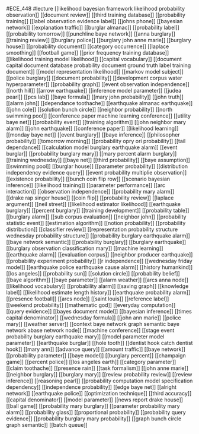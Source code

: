 #ECE_448
#lecture
[[likelihood bayesian framework likelihood probability observation]]
[[document review]]
[[third training database]]
[[probability training]]
[[label observation evidence label]]
[[johns phone]]
[[bayesian network]]
[[explanation traffic]]
[[burglar almanac]]
[[probability label]]
[[probability tomorrow]]
[[punchline baye network]]
[[anna burglary]]
[[training review]]
[[burglary police]]
[[burglary john anne marie]]
[[burglary house]]
[[probability document]]
[[category occurrence]]
[[laplace smoothing]]
[[football game]]
[[prior frequency training database]]
[[likelihood training model likelihood]]
[[capital vocabulary]]
[[document capital document database probability document ground truth label training document]]
[[model representation likelihood]]
[[markov model subject]]
[[police burglary]]
[[document probability]]
[[development corpus water hyperparameter]]
[[probability graph]]
[[event observation independence]]
[[north hill]]
[[arrow earthquake]]
[[inference model parameter]]
[[judea pearl]]
[[pcs lab]]
[[baye formula]]
[[mary john probability]]
[[john truth]]
[[alarm john]]
[[dependance toothache]]
[[earthquake almanac earthquake]]
[[john cole]]
[[solution bunch circle]]
[[neighbor probability]]
[[north swimming pool]]
[[conference paper machine learning conference]]
[[utility baye net]]
[[probability event]]
[[training algorithm]]
[[john neighbor mary alarm]]
[[john earthquake]]
[[conference paper]]
[[likelihood learning]]
[[monday baye net]]
[[event burglary]]
[[baye inference]]
[[philosopher probability]]
[[tomorrow morning]]
[[probability opry ori probability]]
[[tail dependance]]
[[calculation model burglary earthquake alarm]]
[[event burglar]]
[[probability burglary mary]]
[[mary percent alarm burglary]]
[[training wednesday]]
[[baye net]]
[[third probability]]
[[baye assumption]]
[[swimming pool]]
[[burglar house]]
[[parameter probability]]
[[distribution independency evidence query]]
[[event probability multiplie observation]]
[[existence probability]]
[[bunch coin flip row]]
[[scenario bayesian inference]]
[[likelihood training]]
[[parameter performance]]
[[arc interaction]]
[[observation independence]]
[[probability mary alarm]]
[[drake rap singer house]]
[[coin flip]]
[[probability review]]
[[laplace argument]]
[[neil street]]
[[likelihood estimator likelihood]]
[[earthquake burglary]]
[[percent burglary]]
[[training development]]
[[probability table]]
[[burglary alarm]]
[[sub corpus evaluation]]
[[neighbor john]]
[[probability statistic event]]
[[estimation algorithm]]
[[notion probability]]
[[probability distribution]]
[[classifier review]]
[[representation probability structure wednesday probability structure]]
[[probability burglary earthquake alarm]]
[[baye network semantic]]
[[probability burglary]]
[[burglary earthquake]]
[[burglary observation classification mary]]
[[machine learning]]
[[earthquake alarm]]
[[evaluation corpus]]
[[neighbor producer earthquake]]
[[probability experiment probability]]
[[r independence]]
[[wednesday friday model]]
[[earthquake police earthquake cause alarm]]
[[history humankind]]
[[los angeles]]
[[probability sun]]
[[solution circle]]
[[probability belief]]
[[baye algorithm]]
[[baye parameter]]
[[alarm weather]]
[[arcs anna node]]
[[likelihood vocabulary]]
[[probability alarm]]
[[saving graph]]
[[knowledge label]]
[[likelihood estimate length history]]
[[earthquake probability alarm]]
[[presence football]]
[[arcs node]]
[[saint louis]]
[[reference label]]
[[weekend probability]]
[[mathematic god]]
[[everyday computation]]
[[query evidence]]
[[bayes document model]]
[[bayesian inference]]
[[times capital denominator]]
[[wednesday formula]]
[[john ann marie]]
[[police mary]]
[[weather server]]
[[context baye network graph semantic baye network abase network node]]
[[machine conference]]
[[stage event probability burglary earthquake mary]]
[[model parameter model parameter]]
[[earthquake burglar]]
[[hole tooth]]
[[dentist hook catch dentist hook]]
[[mary ann]]
[[advance query]]
[[amount traffic]]
[[baye network]]
[[probability parameter]]
[[baye model]]
[[burglary percent]]
[[champaign game]]
[[percent police]]
[[los angeles earth]]
[[category parameter]]
[[claim toothache]]
[[presence rain]]
[[task formalism]]
[[john anne marie]]
[[neighbor burglary]]
[[burglary mary]]
[[review probability review]]
[[review inference]]
[[reasoning pearl]]
[[probability computation model specification dependency]]
[[independence probability]]
[[edge baye net]]
[[alright network]]
[[earthquake police]]
[[optimization technique]]
[[third accuracy]]
[[capital denominator]]
[[model parameter]]
[[news report drake house]]
[[ball game]]
[[probability mary burglary]]
[[parameter probability mary alarm]]
[[probability glass]]
[[proportional probability]]
[[probability query evidence]]
[[probability burglary mary probability]]
[[graph bunch circle graph semantic]]
[[batch queue]]
